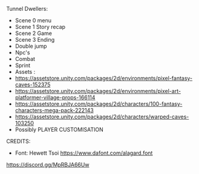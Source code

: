 Tunnel Dwellers:

  - Scene 0 menu
  - Scene 1 Story recap
  - Scene 2 Game
  - Scene 3 Ending
  - Double jump
  - Npc's
  - Combat
  - Sprint
  - Assets :
  -   https://assetstore.unity.com/packages/2d/environments/pixel-fantasy-caves-152375
  -   https://assetstore.unity.com/packages/2d/environments/pixel-art-platformer-village-props-166114
  -   https://assetstore.unity.com/packages/2d/characters/100-fantasy-characters-mega-pack-222143
  -   https://assetstore.unity.com/packages/2d/characters/warped-caves-103250
  - Possibly PLAYER CUSTOMISATION

CREDITS:
  - Font: Hewett Tsoi https://www.dafont.com/alagard.font


https://discord.gg/MpRBJA66Uw
